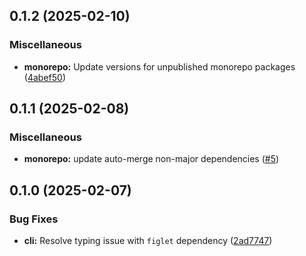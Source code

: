 ## 0.1.2 (2025-02-10)

### Miscellaneous

- **monorepo:** Update versions for unpublished monorepo packages ([4abef50](https://github.com/storm-software/stryke/commit/4abef50))

## 0.1.1 (2025-02-08)

### Miscellaneous

- **monorepo:** update auto-merge non-major dependencies ([#5](https://github.com/storm-software/stryke/pull/5))

## 0.1.0 (2025-02-07)

### Bug Fixes

- **cli:** Resolve typing issue with `figlet` dependency ([2ad7747](https://github.com/storm-software/stryke/commit/2ad7747))